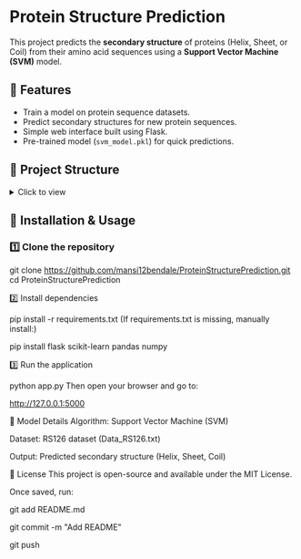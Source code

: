 # Protein Structure Prediction

This project predicts the **secondary structure** of proteins (Helix, Sheet, or Coil) from their amino acid sequences using a **Support Vector Machine (SVM)** model.

## 📌 Features
- Train a model on protein sequence datasets.
- Predict secondary structures for new protein sequences.
- Simple web interface built using Flask.
- Pre-trained model (`svm_model.pkl`) for quick predictions.

## 📂 Project Structure
<details>
<summary>Click to view</summary>

ProteinStruturePrediction/
│
├── app.py # Flask app for web interface
├── Data_RS126.txt # Dataset of protein sequences
├── protein (1).ipynb # Model training and analysis
├── svm_model.pkl # Trained SVM model
├── templates/
│ └── index.html # Front-end HTML template
└── ProteinStruturePrediction.code-workspace



</details>


## 🚀 Installation & Usage

### 1️⃣ Clone the repository

git clone https://github.com/mansi12bendale/ProteinStructurePrediction.git
cd ProteinStructurePrediction

2️⃣ Install dependencies

pip install -r requirements.txt
(If requirements.txt is missing, manually install:)


pip install flask scikit-learn pandas numpy

3️⃣ Run the application

python app.py
Then open your browser and go to:


http://127.0.0.1:5000

🧠 Model Details
Algorithm: Support Vector Machine (SVM)

Dataset: RS126 dataset (Data_RS126.txt)

Output: Predicted secondary structure (Helix, Sheet, Coil)

📜 License
This project is open-source and available under the MIT License.


Once saved, run:  

git add README.md

git commit -m "Add README"

git push
